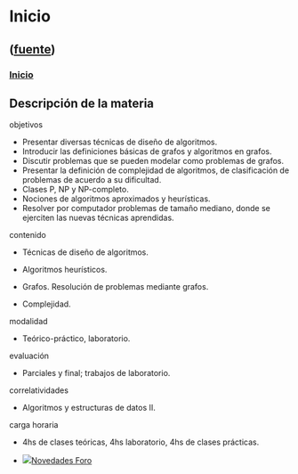 # Inicio
([fuente](https://campus.exactas.uba.ar/course/view.php?id=992))
---
### [Inicio](https://campus.exactas.uba.ar/course/view.php?id=992&section=0)

## Descripción de la materia

objetivos

    

  - Presentar diversas técnicas de diseño de algoritmos.
  - Introducir las definiciones básicas de grafos y algoritmos en grafos.
  - Discutir problemas que se pueden modelar como problemas de grafos.
  - Presentar la definición de complejidad de algoritmos, de clasificación de problemas de acuerdo a su dificultad.
  - Clases P, NP y NP-completo.
  - Nociones de algoritmos aproximados y heurísticas.
  - Resolver por computador problemas de tamaño mediano, donde se ejerciten las nuevas técnicas aprendidas.

contenido

    

  - Técnicas de diseño de algoritmos.

  - Algoritmos heurísticos.
  - Grafos. Resolución de problemas mediante grafos.
  - Complejidad.

modalidad

    

  - Teórico-práctico, laboratorio.

evaluación

    

  - Parciales y final; trabajos de laboratorio.

correlatividades

    

  - Algoritmos y estructuras de datos II.

carga horaria

    

  - 4hs de clases teóricas, 4hs laboratorio, 4hs de clases prácticas.

  - [![ ](https://campus.exactas.uba.ar/theme/image.php/aardvark/forum/1524598950/icon)Novedades Foro](https://campus.exactas.uba.ar/mod/forum/view.php?id=51940)


